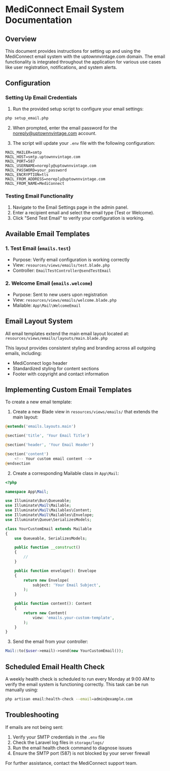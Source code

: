 # MediConnect Email System Documentation

## Overview

This document provides instructions for setting up and using the MediConnect email system with the uptownnvintage.com domain. The email functionality is integrated throughout the application for various use cases like user registration, notifications, and system alerts.

## Configuration

### Setting Up Email Credentials

1. Run the provided setup script to configure your email settings:

```bash
php setup_email.php
```

2. When prompted, enter the email password for the noreply@uptownnvintage.com account.

3. The script will update your `.env` file with the following configuration:

```
MAIL_MAILER=smtp
MAIL_HOST=smtp.uptownnvintage.com
MAIL_PORT=587
MAIL_USERNAME=noreply@uptownnvintage.com
MAIL_PASSWORD=your_password
MAIL_ENCRYPTION=tls
MAIL_FROM_ADDRESS=noreply@uptownnvintage.com
MAIL_FROM_NAME=MediConnect
```

### Testing Email Functionality

1. Navigate to the Email Settings page in the admin panel.
2. Enter a recipient email and select the email type (Test or Welcome).
3. Click "Send Test Email" to verify your configuration is working.

## Available Email Templates

### 1. Test Email (`emails.test`)
- Purpose: Verify email configuration is working correctly
- View: `resources/views/emails/test.blade.php`
- Controller: `EmailTestController@sendTestEmail`

### 2. Welcome Email (`emails.welcome`)
- Purpose: Sent to new users upon registration
- View: `resources/views/emails/welcome.blade.php`
- Mailable: `App\Mail\WelcomeEmail`

## Email Layout System

All email templates extend the main email layout located at:
`resources/views/emails/layouts/main.blade.php`

This layout provides consistent styling and branding across all outgoing emails, including:
- MediConnect logo header
- Standardized styling for content sections
- Footer with copyright and contact information

## Implementing Custom Email Templates

To create a new email template:

1. Create a new Blade view in `resources/views/emails/` that extends the main layout:
```php
@extends('emails.layouts.main')

@section('title', 'Your Email Title')

@section('header', 'Your Email Header')

@section('content')
    <!-- Your custom email content -->
@endsection
```

2. Create a corresponding Mailable class in `App\Mail`:
```php
<?php

namespace App\Mail;

use Illuminate\Bus\Queueable;
use Illuminate\Mail\Mailable;
use Illuminate\Mail\Mailables\Content;
use Illuminate\Mail\Mailables\Envelope;
use Illuminate\Queue\SerializesModels;

class YourCustomEmail extends Mailable
{
    use Queueable, SerializesModels;

    public function __construct()
    {
        //
    }

    public function envelope(): Envelope
    {
        return new Envelope(
            subject: 'Your Email Subject',
        );
    }

    public function content(): Content
    {
        return new Content(
            view: 'emails.your-custom-template',
        );
    }
}
```

3. Send the email from your controller:
```php
Mail::to($user->email)->send(new YourCustomEmail());
```

## Scheduled Email Health Check

A weekly health check is scheduled to run every Monday at 9:00 AM to verify the email system is functioning correctly. This task can be run manually using:

```bash
php artisan email:health-check --email=admin@example.com
```

## Troubleshooting

If emails are not being sent:

1. Verify your SMTP credentials in the `.env` file
2. Check the Laravel log files in `storage/logs/`
3. Run the email health check command to diagnose issues
4. Ensure the SMTP port (587) is not blocked by your server firewall

For further assistance, contact the MediConnect support team.
